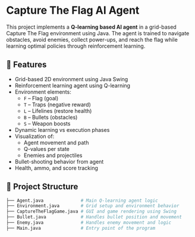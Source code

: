 # Capture The Flag AI Agent

This project implements a **Q-learning based AI agent** in a grid-based Capture The Flag environment using Java. The agent is trained to navigate obstacles, avoid enemies, collect power-ups, and reach the flag while learning optimal policies through reinforcement learning.

## 🧠 Features

- Grid-based 2D environment using Java Swing
- Reinforcement learning agent using Q-learning
- Environment elements:
  - `F` – Flag (goal)
  - `T` – Traps (negative reward)
  - `L` – Lifelines (restore health)
  - `B` – Bullets (obstacles)
  - `S` – Weapon boosts
- Dynamic learning vs execution phases
- Visualization of:
  - Agent movement and path
  - Q-values per state
  - Enemies and projectiles
- Bullet-shooting behavior from agent
- Health, ammo, and score tracking

## 📁 Project Structure

```bash
├── Agent.java              # Main Q-learning agent logic
├── Environment.java        # Grid setup and environment behavior
├── CaptureTheFlagGame.java # GUI and game rendering using Swing
├── Bullet.java             # Handles bullet position and movement
├── Enemy.java              # Handles enemy movement and logic
├── Main.java               # Entry point of the program